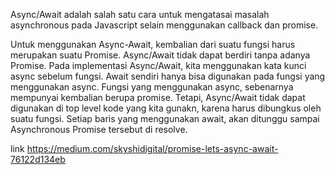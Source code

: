 Async/Await adalah salah satu cara untuk mengatasai masalah asynchronous pada Javascript
selain menggunakan callback dan promise.

Untuk menggunakan Async-Await, kembalian dari suatu fungsi harus merupakan suatu Promise.
Async/Await tidak dapat berdiri tanpa adanya Promise.
Pada implementasi Async/Await, kita menggunakan kata kunci async sebelum fungsi.
Await sendiri hanya bisa digunakan pada fungsi yang menggunakan async.
Fungsi yang menggunakan async, sebenarnya mempunyai kembalian berupa promise. Tetapi,
Async/Await tidak dapat digunakan di top level kode yang kita gunakn, karena harus dibungkus oleh suatu fungsi.
Setiap baris yang menggunakan await, akan ditunggu sampai Asynchronous Promise tersebut di resolve.

link
https://medium.com/skyshidigital/promise-lets-async-await-76122d134eb